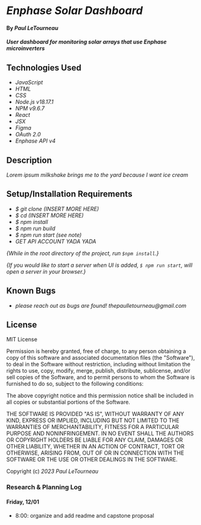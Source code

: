 # _Enphase Solar Dashboard_

#### By _Paul LeTourneau_

#### _User dashboard for monitoring solar arrays that use Enphase microinverters_

## Technologies Used

- _JavaScript_
- _HTML_
- _CSS_
- _Node.js v18.17.1_
- _NPM v9.6.7_
- _React_
- _JSX_
- _Figma_
- _OAuth 2.0_
- _Enphase API v4_

## Description

_Lorem ipsum milkshake brings me to the yard because I want ice cream_

## Setup/Installation Requirements

- _$ git clone (INSERT MORE HERE)_
- _$ cd (INSERT MORE HERE)_
- _$ npm install_
- _$ npm run build_
- _$ npm run start (see note)_
- _GET API ACCOUNT YADA YADA_

_{While in the root directory of the project, run `$npm install`.}_

_{If you would like to start a server when UI is added, `$ npm run start`, will open a server in your browser.}_

## Known Bugs

- _please reach out as bugs are found! thepaulletourneau@gmail.com_

## License

MIT License

Permission is hereby granted, free of charge, to any person obtaining a copy of this software and associated documentation files (the "Software"), to deal in the Software without restriction, including without limitation the rights to use, copy, modify, merge, publish, distribute, sublicense, and/or sell copies of the Software, and to permit persons to whom the Software is furnished to do so, subject to the following conditions:

The above copyright notice and this permission notice shall be included in all copies or substantial portions of the Software.

THE SOFTWARE IS PROVIDED "AS IS", WITHOUT WARRANTY OF ANY KIND, EXPRESS OR IMPLIED, INCLUDING BUT NOT LIMITED TO THE WARRANTIES OF MERCHANTABILITY, FITNESS FOR A PARTICULAR PURPOSE AND NONINFRINGEMENT. IN NO EVENT SHALL THE AUTHORS OR COPYRIGHT HOLDERS BE LIABLE FOR ANY CLAIM, DAMAGES OR OTHER LIABILITY, WHETHER IN AN ACTION OF CONTRACT, TORT OR OTHERWISE, ARISING FROM, OUT OF OR IN CONNECTION WITH THE SOFTWARE OR THE USE OR OTHER DEALINGS IN THE SOFTWARE.

Copyright (c) _2023_ _Paul LeTourneau_

### Research & Planning Log

#### Friday, 12/01

- 8:00: organize and add readme and capstone proposal

